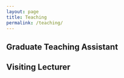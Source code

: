 ```yaml
---
layout: page
title: Teaching
permalink: /teaching/
---
```

## Graduate Teaching Assistant

## Visiting Lecturer
